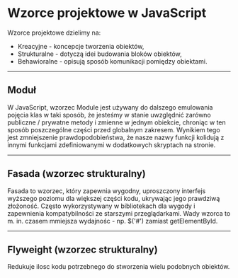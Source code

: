 # Wzorce projektowe w JavaScript

Wzorce projektowe dzielimy na:

  - Kreacyjne - koncepcje tworzenia obiektów,
  - Strukturalne - dotyczą idei budowania bloków obiektów,
  - Behawioralne - opisują sposób komunikacji pomiędzy obiektami.

____

##  Moduł

W JavaScript, wzorzec Module jest używany do dalszego emulowania pojęcia klas w taki sposób, że jesteśmy w stanie uwzględnić zarówno publiczne / prywatne metody i zmienne w jednym obiekcie, chroniąc w ten sposób poszczególne części przed globalnym zakresem. Wynikiem tego jest zmniejszenie prawdopodobieństwa, że nasze nazwy funkcji kolidują z innymi funkcjami zdefiniowanymi w dodatkowych skryptach na stronie.

____

##  Fasada (wzorzec strukturalny)

Fasada to wzorzec, który zapewnia wygodny, uproszczony interfejs wyższego poziomu dla większej części kodu, ukrywając jego prawdziwą złożoność. Często wykorzystywany w bibliotekach dla wygody i zapewnienia kompatybilności ze starszymi przeglądarkami. 
Wady wzorca to m. in. czasem mmiejsza wydajnośc - np. $('#') zamiast getElementById.

___

## Flyweight (wzorzec strukturalny)

Redukuje ilosc kodu potrzebnego do stworzenia wielu podobnych obiektów. 